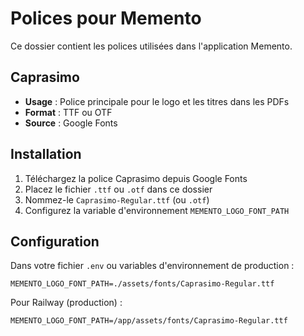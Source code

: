 # Polices pour Memento

Ce dossier contient les polices utilisées dans l'application Memento.

## Caprasimo

- **Usage** : Police principale pour le logo et les titres dans les PDFs
- **Format** : TTF ou OTF
- **Source** : Google Fonts

## Installation

1. Téléchargez la police Caprasimo depuis Google Fonts
2. Placez le fichier `.ttf` ou `.otf` dans ce dossier
3. Nommez-le `Caprasimo-Regular.ttf` (ou `.otf`)
4. Configurez la variable d'environnement `MEMENTO_LOGO_FONT_PATH`

## Configuration

Dans votre fichier `.env` ou variables d'environnement de production :

```
MEMENTO_LOGO_FONT_PATH=./assets/fonts/Caprasimo-Regular.ttf
```

Pour Railway (production) :
```
MEMENTO_LOGO_FONT_PATH=/app/assets/fonts/Caprasimo-Regular.ttf
```

